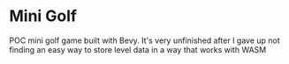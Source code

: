 # Mini Golf

POC mini golf game built with Bevy. It's very unfinished after I gave up not finding an easy way to store level data in a way that works with WASM